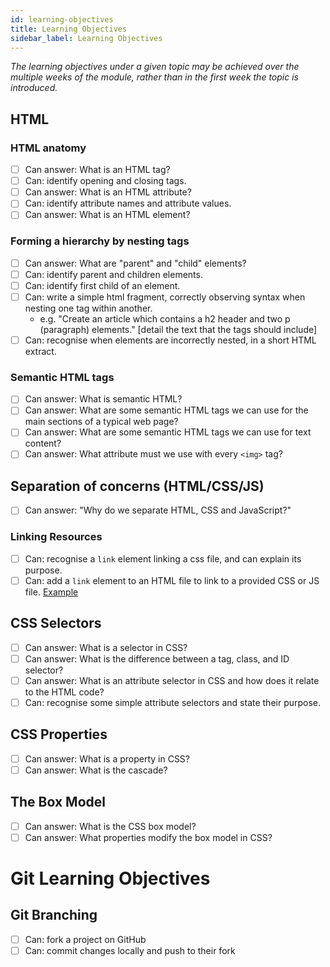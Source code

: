 ```yaml
---
id: learning-objectives
title: Learning Objectives
sidebar_label: Learning Objectives
---
```


_The learning objectives under a given topic may be achieved over the multiple weeks of the module, rather than in the first week the topic is introduced._

## HTML

### HTML anatomy

- [ ] Can answer: What is an HTML tag?
- [ ] Can: identify opening and closing tags.
- [ ] Can answer: What is an HTML attribute?
- [ ] Can: identify attribute names and attribute values.
- [ ] Can answer: What is an HTML element?

### Forming a hierarchy by nesting tags

- [ ] Can answer: What are "parent" and "child" elements?
- [ ] Can: identify parent and children elements.
- [ ] Can: identify first child of an element.
- [ ] Can: write a simple html fragment, correctly observing syntax when nesting one tag within another.
  - e.g. "Create an article which contains a h2 header and two p (paragraph) elements." \[detail the text that the tags should include\]
- [ ] Can: recognise when elements are incorrectly nested, in a short HTML extract.

### Semantic HTML tags

- [ ] Can answer: What is semantic HTML?
- [ ] Can answer: What are some semantic HTML tags we can use for the main sections of a typical web page?
- [ ] Can answer: What are some semantic HTML tags we can use for text content?
- [ ] Can answer: What attribute must we use with every `<img>` tag?

## Separation of concerns (HTML/CSS/JS)

- [ ] Can answer: "Why do we separate HTML, CSS and JavaScript?"

### Linking Resources

- [ ] Can: recognise a `link` element linking a css file, and can explain its purpose.
- [ ] Can: add a `link` element to an HTML file to link to a provided CSS or JS file. [Example](https://github.com/CodeYourFuture/html-css-git-exercises/tree/master/week-1/4-links-scripts)

## CSS Selectors

- [ ] Can answer: What is a selector in CSS?
- [ ] Can answer: What is the difference between a tag, class, and ID selector?
- [ ] Can answer: What is an attribute selector in CSS and how does it relate to the HTML code?
- [ ] Can: recognise some simple attribute selectors and state their purpose.

## CSS Properties

- [ ] Can answer: What is a property in CSS?
- [ ] Can answer: What is the cascade?

## The Box Model

- [ ] Can answer: What is the CSS box model?
- [ ] Can answer: What properties modify the box model in CSS?

# Git Learning Objectives

## Git Branching

- [ ] Can: fork a project on GitHub
- [ ] Can: commit changes locally and push to their fork
